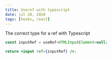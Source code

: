 ```yaml
---
title: Useref with typescript
date: jul 20, 2020
tags: [hooks, react]
---
```


The correct type for a ref with Typescript

```jsx
const inputRef = useRef<HTMLInputElement>null;

return <input ref={inputRef} />;
```